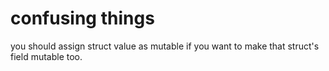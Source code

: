 # confusing things

you should assign struct value as mutable if you want to make that struct's field mutable too.
